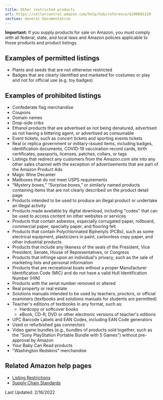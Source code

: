 ```yaml
---
title: Other restricted products
url: https://sellercentral.amazon.com/help/hub/reference/G200685320
section: General Documentation
---
```


**Important:** If you supply products for sale on Amazon, you must comply with
all federal, state, and local laws and Amazon policies applicable to those
products and product listings.

## Examples of permitted listings

  * Plants and seeds that are not otherwise restricted
  * Badges that are clearly identified and marketed for costumes or play and not for official use (e.g. toy badges)

##  Examples of prohibited listings

  * Confederate flag merchandise 
  * Coupons 
  * Domain names 
  * Drop-side cribs 
  * Ethanol products that are advertised as not being denatured, advertised as not having a bittering agent, or advertised as consumable
  * Event tickets, such as concert tickets and sporting events tickets 
  * Real or replica government or military-issued items, including badges, identification documents, COVID-19 vaccination record cards, birth certificates, passports, licenses, patches, collars, or tags
  * Listings that redirect any customers from the Amazon.com site into any other sales channel with the exception of advertisements that are part of the Amazon Product Ads 
  * Magic Wine Decanter 
  * Mailboxes that do not meet USPS requirements
  * “Mystery boxes,” “Surprise boxes,” or similarly named products containing items that are not clearly described on the product detail page
  * Products intended to be used to produce an illegal product or undertake an illegal activity 
  * Products made available by digital download, including "codes" that can be used to access content on other websites or services
  * Products that contain asbestos, especially corrugated paper, rollboard, commercial paper, specialty paper, and flooring felt
  * Products that contain Polychlorinated Biphenyls (PCBs), such as some electrical equipment, plasticizers in paint, carbonless copy paper, and other industrial products
  * Products that include any likeness of the seals of the President, Vice President, Senate, House of Representatives, or Congress
  * Products that infringe upon an individual's privacy, such as the sale of marketing lists and personal information 
  * Products that are recreational boats without a proper Manufacturer Identification Code (MIC) and do not have a valid Hull Identification Number (HIN)
  * Products with the serial number removed or altered 
  * Real property or real estate 
  * Solutions manuals intended to be used by teachers, proctors, or official examiners (textbooks and solutions manuals for students are permitted) 
  * Teacher's editions of textbooks in any format, such as: 
    * Hardcopy or softcover books 
    * eBook, CD-R, DVD or other electronic versions of teacher's editions 
  * UPC Barcode Labels and EAN Codes, including EAN Code generators
  * Used or refurbished gas connectors
  * Video game bundles (e.g., bundles of products sold together, such as the "Sony PlayStation Portable Bundle with 5 Games") without pre-approval by Amazon 
  * Your Baby Can Read products 
  * "Washington Redskins" merchandise

## Related Amazon help pages

  * [Listing Restrictions](/gp/help/G200832300)
  * [Supply Chain Standards](/gp/help/G202111990)

Last Updated: 2/16/2022

